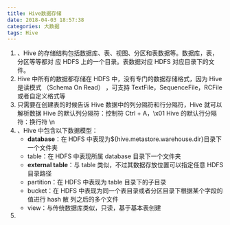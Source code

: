 ```yaml
---
title: Hive数据存储
date: 2018-04-03 18:57:38
categories: 大数据
tags: Hive
---
```

1. 、Hive 的存储结构包括数据库、表、视图、分区和表数据等。数据库，表，分区等等都对 应 HDFS 上的一个目录。表数据对应 HDFS 对应目录下的文件。 
2. Hive 中所有的数据都存储在 HDFS 中，没有专门的数据存储格式，因为 Hive 是读模式 （Schema On Read） ，可支持 TextFile，SequenceFile，RCFile 或者自定义格式等 
3. 只需要在创建表的时候告诉 Hive 数据中的列分隔符和行分隔符，Hive 就可以解析数据 Hive 的默认列分隔符：控制符 Ctrl + A，\x01 Hive 的默认行分隔符：换行符 \n 
4. 、Hive 中包含以下数据模型： 
    - **database**：在 HDFS 中表现为${hive.metastore.warehouse.dir}目录下一个文件夹
    - table：在 HDFS 中表现所属 database 目录下一个文件夹 
    - **external table**：与 table 类似，不过其数据存放位置可以指定任意 HDFS 目录路径 
    - partition：在 HDFS 中表现为 table 目录下的子目录 
    - bucket：在 HDFS 中表现为同一个表目录或者分区目录下根据某个字段的值进行 hash 散 列之后的多个文件
    - view：与传统数据库类似，只读，基于基本表创建 
5. 